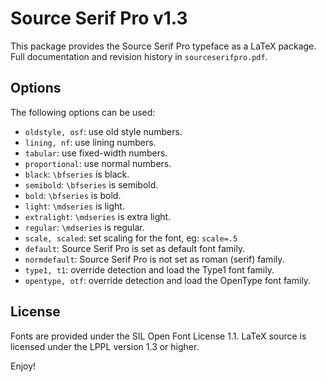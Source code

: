 Source Serif Pro v1.3
=====================
This package provides the Source Serif Pro typeface as a LaTeX package.
Full documentation and revision history in `sourceserifpro.pdf`.

Options
-------
The following options can be used:

* `oldstyle, osf`: use old style numbers.
* `lining, nf`:    use lining numbers.
* `tabular`:       use fixed-width numbers.
* `proportional`:  use normal numbers.
* `black`:         `\bfseries` is black.
* `semibold`:      `\bfseries` is semibold.
* `bold`:          `\bfseries` is bold.
* `light`:         `\mdseries` is light.
* `extralight`:    `\mdseries` is extra light.
* `regular`:       `\mdseries` is regular.
* `scale, scaled`: set scaling for the font, eg: `scale=.5`
* `default`:       Source Serif Pro is set as default font family.
* `normdefault`:   Source Serif Pro is not set as roman (serif) family.
* `type1, t1`:     override detection and load the Type1 font family.
* `opentype, otf`: override detection and load the OpenType font family.


License
-------
Fonts are provided under the SIL Open Font License 1.1.
LaTeX source is licensed under the LPPL version 1.3 or higher.

Enjoy!
